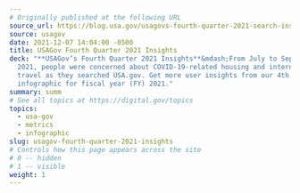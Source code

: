 ```yaml
---
# Originally published at the following URL
source_url: https://blog.usa.gov/usagovs-fourth-quarter-2021-search-insights
source: usagov
date: 2021-12-07 14:04:00 -0500
title: USAGov Fourth Quarter 2021 Insights
deck: "**USAGov’s Fourth Quarter 2021 Insights**&mdash;From July to September
  2021, people were concerned about COVID-19-related housing and international
  travel as they searched USA.gov. Get more user insights from our 4th quarter
  infographic for fiscal year (FY) 2021."
summary: summ
# See all topics at https://digital.gov/topics
topics:
  - usa-gov
  - metrics
  - infographic
slug: usagov-fourth-quarter-2021-insights
# Controls how this page appears across the site
# 0 -- hidden
# 1 -- visible
weight: 1
---
```

